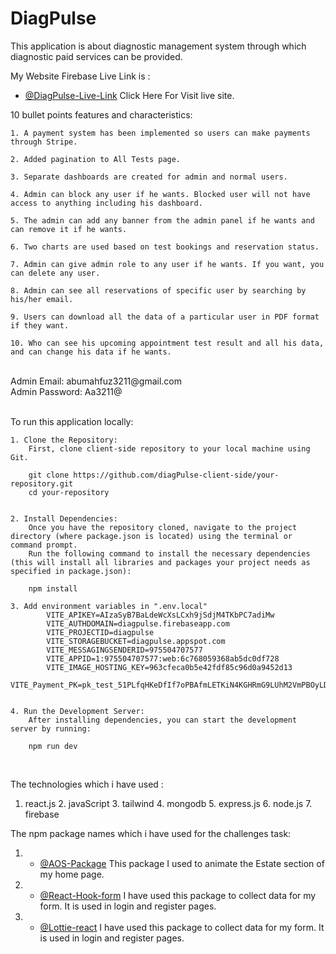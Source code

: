 
<!-- Information i added -->

# DiagPulse

This application is about diagnostic management system through which diagnostic paid services can be provided.

My Website Firebase Live Link is :

- [@DiagPulse-Live-Link](https://diagpulse.web.app) Click Here For Visit live site.



10 bullet points features and characteristics:

    1. A payment system has been implemented so users can make payments through Stripe.

    2. Added pagination to All Tests page.

    3. Separate dashboards are created for admin and normal users.

    4. Admin can block any user if he wants. Blocked user will not have access to anything including his dashboard.

    5. The admin can add any banner from the admin panel if he wants and can remove it if he wants.

    6. Two charts are used based on test bookings and reservation status.

    7. Admin can give admin role to any user if he wants. If you want, you can delete any user.

    8. Admin can see all reservations of specific user by searching by his/her email.

    9. Users can download all the data of a particular user in PDF format if they want.

    10. Who can see his upcoming appointment test result and all his data, and can change his data if he wants.

 <br/>
Admin Email: abumahfuz3211@gmail.com <br/>
Admin Password: Aa3211@

<br/>
<br/>
 
 To run this application locally:
 
    1. Clone the Repository:
        First, clone client-side repository to your local machine using Git.
     
        git clone https://github.com/diagPulse-client-side/your-repository.git
        cd your-repository


    2. Install Dependencies:
        Once you have the repository cloned, navigate to the project directory (where package.json is located) using the terminal or command prompt.
        Run the following command to install the necessary dependencies (this will install all libraries and packages your project needs as specified in package.json):
        
        npm install

    3. Add environment variables in ".env.local"
            VITE_APIKEY=AIzaSyB7BaLdeWcXsLCxh9jSdjM4TKbPC7adiMw
            VITE_AUTHDOMAIN=diagpulse.firebaseapp.com
            VITE_PROJECTID=diagpulse
            VITE_STORAGEBUCKET=diagpulse.appspot.com
            VITE_MESSAGINGSENDERID=975504707577
            VITE_APPID=1:975504707577:web:6c768059368ab5dc0df728
            VITE_IMAGE_HOSTING_KEY=963cfeca0b5e42fdf85c96d0a9452d13
            VITE_Payment_PK=pk_test_51PLfqHKeDfIf7oPBAfmLETKiN4KGHRmG9LUhM2VmPBOyLDfeH5pBcP6wqPQPkiv7yvsVrtjT0dv1H5yNEdVfGpke00Tv7deJFX

    
    4. Run the Development Server:
        After installing dependencies, you can start the development server by running:

        npm run dev
 
 <br/>

The technologies which i have used :
   1. react.js     2. javaScript    3. tailwind    4. mongodb    5. express.js    6. node.js    7. firebase


The npm package names which i have used for the challenges task:

1. - [@AOS-Package](https://www.npmjs.com/package/aos) This package I used to animate the Estate section of my home page.

2. - [@React-Hook-form](https://react-hook-form.com/) I have used this package to collect data for my form. It is used in login and register pages.

3. - [@Lottie-react](https://react-hook-form.com/) I have used this package to collect data for my form. It is used in login and register pages.
